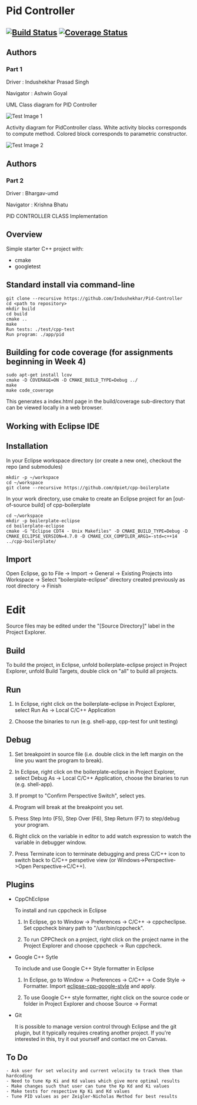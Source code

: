 # Pid Controller
[![Build Status](https://travis-ci.org/bhargav-umd/Pid-Controller.svg?branch=master)](https://travis-ci.org/bhargav-umd/Pid-Controller)
[![Coverage Status](https://coveralls.io/repos/github/bhargav-umd/Pid-Controller/badge.svg?branch=master)](https://coveralls.io/github/bhargav-umd/Pid-Controller?branch=master)
---

## Authors
### Part 1
Driver : Indushekhar Prasad Singh

Navigator : Ashwin Goyal

UML Class diagram for PID Controller

![Test Image 1](https://github.com/Indushekhar/Pid-Controller/blob/master/Class_Diagram_V2.png)

Activity diagram for PidController class. White activity blocks corresponds to compute method. Colored block corresponds to parametric constructor.

![Test Image 2](https://github.com/Indushekhar/Pid-Controller/blob/master/Pid_Controller_Activity_Diagram_V2%20.png)

## Authors 
### Part 2
Driver : Bhargav-umd

Navigator : Krishna Bhatu

PID CONTROLLER CLASS Implementation
## Overview

Simple starter C++ project with:

- cmake
- googletest

## Standard install via command-line
```
git clone --recursive https://github.com/Indushekhar/Pid-Controller
cd <path to repository>
mkdir build
cd build
cmake ..
make
Run tests: ./test/cpp-test
Run program: ./app/pid
```

## Building for code coverage (for assignments beginning in Week 4)
```
sudo apt-get install lcov
cmake -D COVERAGE=ON -D CMAKE_BUILD_TYPE=Debug ../
make
make code_coverage
```
This generates a index.html page in the build/coverage sub-directory that can be viewed locally in a web browser.

## Working with Eclipse IDE ##

## Installation

In your Eclipse workspace directory (or create a new one), checkout the repo (and submodules)
```
mkdir -p ~/workspace
cd ~/workspace
git clone --recursive https://github.com/dpiet/cpp-boilerplate
```

In your work directory, use cmake to create an Eclipse project for an [out-of-source build] of cpp-boilerplate

```
cd ~/workspace
mkdir -p boilerplate-eclipse
cd boilerplate-eclipse
cmake -G "Eclipse CDT4 - Unix Makefiles" -D CMAKE_BUILD_TYPE=Debug -D CMAKE_ECLIPSE_VERSION=4.7.0 -D CMAKE_CXX_COMPILER_ARG1=-std=c++14 ../cpp-boilerplate/
```

## Import

Open Eclipse, go to File -> Import -> General -> Existing Projects into Workspace -> 
Select "boilerplate-eclipse" directory created previously as root directory -> Finish

# Edit

Source files may be edited under the "[Source Directory]" label in the Project Explorer.


## Build

To build the project, in Eclipse, unfold boilerplate-eclipse project in Project Explorer,
unfold Build Targets, double click on "all" to build all projects.

## Run

1. In Eclipse, right click on the boilerplate-eclipse in Project Explorer,
select Run As -> Local C/C++ Application

2. Choose the binaries to run (e.g. shell-app, cpp-test for unit testing)


## Debug


1. Set breakpoint in source file (i.e. double click in the left margin on the line you want 
the program to break).

2. In Eclipse, right click on the boilerplate-eclipse in Project Explorer, select Debug As -> 
Local C/C++ Application, choose the binaries to run (e.g. shell-app).

3. If prompt to "Confirm Perspective Switch", select yes.

4. Program will break at the breakpoint you set.

5. Press Step Into (F5), Step Over (F6), Step Return (F7) to step/debug your program.

6. Right click on the variable in editor to add watch expression to watch the variable in 
debugger window.

7. Press Terminate icon to terminate debugging and press C/C++ icon to switch back to C/C++ 
perspetive view (or Windows->Perspective->Open Perspective->C/C++).


## Plugins

- CppChEclipse

    To install and run cppcheck in Eclipse

    1. In Eclipse, go to Window -> Preferences -> C/C++ -> cppcheclipse.
    Set cppcheck binary path to "/usr/bin/cppcheck".

    2. To run CPPCheck on a project, right click on the project name in the Project Explorer 
    and choose cppcheck -> Run cppcheck.


- Google C++ Sytle

    To include and use Google C++ Style formatter in Eclipse

    1. In Eclipse, go to Window -> Preferences -> C/C++ -> Code Style -> Formatter. 
    Import [eclipse-cpp-google-style][reference-id-for-eclipse-cpp-google-style] and apply.

    2. To use Google C++ style formatter, right click on the source code or folder in 
    Project Explorer and choose Source -> Format

[reference-id-for-eclipse-cpp-google-style]: https://raw.githubusercontent.com/google/styleguide/gh-pages/eclipse-cpp-google-style.xml

- Git

    It is possible to manage version control through Eclipse and the git plugin, but it typically requires creating another project. If you're interested in this, try it out yourself and contact me on Canvas.
## To Do
    - Ask user for set velocity and current velocity to track them than hardcoding
    - Need to tune Kp Ki and Kd values which give more optimal results
    - Make changes such that user can tune the Kp Kd and Ki values
    - Make tests for respective Kp Ki and Kd values 
    - Tune PID values as per Zeigler-Nicholas Method for best results

